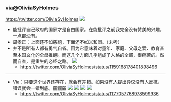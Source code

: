 ### via@OliviaSyHolmes
https://twitter.com/OliviaSyHolmes
![](https://pbs.twimg.com/media/EE1gesVX4AM6iMN?format=jpg)
- 能批评自己政府的国家才是自由国家。在能批评之前我完全没有赞美的兴趣，一点都没有。
- 周孝正：上面还不如慈禧，下面还不如义和团。（未考）
- 并不是所有人都有勇气自省。因为它意味着对童年、家庭、父母之爱、教育甚至本国文化的全盘推翻。而这几个方面几乎组成了人格的全部，很痛苦的。然而自省，是重生的必经之路。
![](https://pbs.twimg.com/media/EE4Fqm4UUAAAwVS?format=jpg)
  - https://twitter.com/OliviaSyHolmes/status/1159168178401898496
---
- Via：只要这个世界还存在，就会有差错。如果没有人提出异议没有人反抗，错误就会一错到底。龖龖龖
![](https://pbs.twimg.com/media/EFW_ynhVAAIY4KM?format=jpg)
![](https://pbs.twimg.com/media/EFW_yoPVAAcX5IB?format=jpg)
![](https://pbs.twimg.com/media/EFW_ynnU8AU8Kwz?format=jpg)
![](https://pbs.twimg.com/media/EFW_yoJUcAAMCFd?format=jpg)
  - https://twitter.com/OliviaSyHolmes/status/1177057768978599936